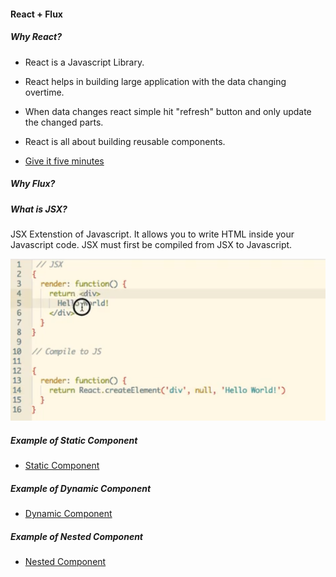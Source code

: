 #### React + Flux

##### Why React?
- React is a Javascript Library.
- React helps in building large application with the data changing overtime.
- When data changes react simple hit "refresh" button and only update the changed parts.
- React is all about building reusable components.

- [Give it five minutes](https://signalvnoise.com/posts/3124-give-it-five-minutes)

##### Why Flux?


##### What is JSX?

JSX Extenstion of Javascript. It allows you to write HTML inside your Javascript code. JSX must first be compiled from JSX to Javascript.

![alt tag](1.png)

##### Example of Static Component
- [Static Component](\index.html)

##### Example of Dynamic Component
- [Dynamic Component](\badge.html)

##### Example of Nested Component
- [Nested Component](\nested.html)


